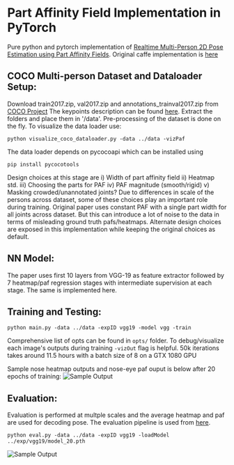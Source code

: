# Part Affinity Field Implementation in PyTorch

Pure python and pytorch implementation of [
Realtime Multi-Person 2D Pose Estimation using Part Affinity Fields](https://arxiv.org/abs/1611.08050). Original caffe implementation is [here](https://github.com/ZheC/Realtime_Multi-Person_Pose_Estimation) 

## COCO Multi-person Dataset and Dataloader Setup:
Download  train2017.zip, val2017.zip and annotations_trainval2017.zip from [COCO Project](https://github.com/cocodataset/cocodataset.github.io/blob/master/dataset/download.htm) The keypoints description can be found [here](http://cocodataset.org/#format-data). Extract the folders and place them in '/data'. Pre-processing of the dataset is done on the fly. To visualize the data loader use:
 
 ```python visualize_coco_dataloader.py -data ../data -vizPaf```

The data loader depends on pycocoapi which can be installed using 

```pip install pycocotools```

Design choices at this stage are i) Width of part affinity field ii) Heatmap std. iii) Choosing the parts for PAF iv) PAF magnitude (smooth/rigid) v) Masking crowded/unannotated joints? Due to differences in scale of the persons across dataset, some of these choices play an important role during training. Original paper uses constant PAF with a single part width for all joints across dataset. But this can introduce a lot of noise to the data in terms of misleading ground truth pafs/heatmaps. Alternate design choices are exposed in this implementation while keeping the original choices as default. 

## NN Model:
The paper uses first 10 layers from VGG-19 as feature extractor followed by 7 heatmap/paf regression stages with intermediate supervision at each stage. The same is implemented here.

## Training and Testing:

```python main.py -data ../data -expID vgg19 -model vgg -train```

Comprehensive list of opts can be found in ```opts/``` folder. To debug/visualize each image's outputs during training ```-vizOut``` flag is helpful. 50k iterations takes around 11.5 hours with a batch size of 8 on a GTX 1080 GPU 

Sample nose heatmap outputs and nose-eye paf ouput is below after 20 epochs of training:
![Sample Output](output/sample_heatmap.png?raw=true "Sample heatmap outpus")

## Evaluation:
Evaluation is performed at multple scales and the average heatmap and paf are used for decoding pose. The evaluation pipeline is used from [here](https://github.com/tensorboy/pytorch_Realtime_Multi-Person_Pose_Estimation/blob/master/evaluate/coco_eval.py).

```python eval.py -data ../data -expID vgg19 -loadModel ../exp/vgg19/model_20.pth```

![Sample Output](output/sample_output.png?raw=true "Sample outpus")